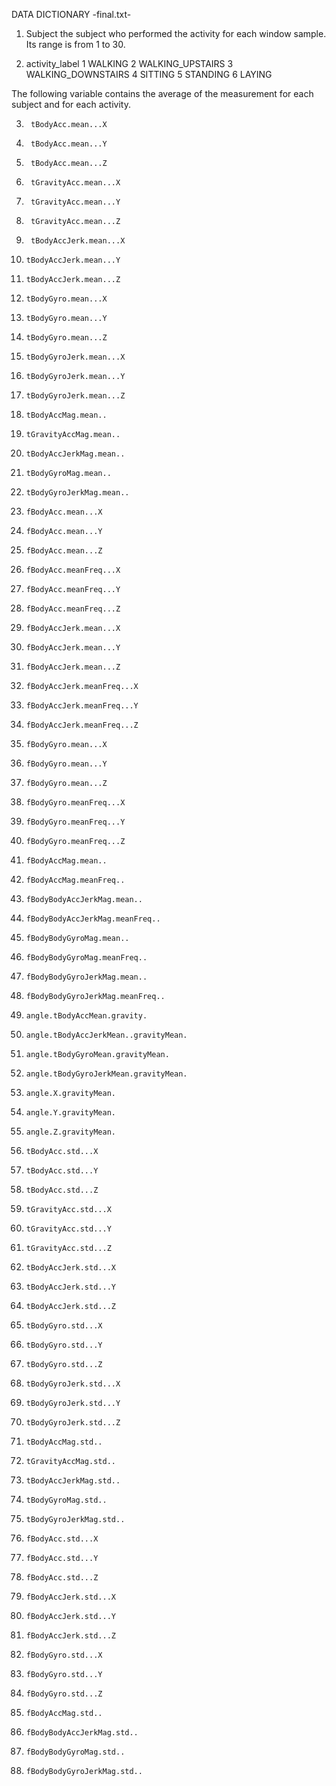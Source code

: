 DATA DICTIONARY -final.txt-


1. Subject
        the subject who performed the activity for each window sample. 
        Its range is from 1 to 30.
        
2. activity_label
        1 WALKING
        2 WALKING_UPSTAIRS
        3 WALKING_DOWNSTAIRS
        4 SITTING
        5 STANDING
        6 LAYING

The following variable contains the average of the measurement for each subject
and for each activity.

3.      tBodyAcc.mean...X
4.      tBodyAcc.mean...Y
5.      tBodyAcc.mean...Z
6.      tGravityAcc.mean...X
7.      tGravityAcc.mean...Y
8.      tGravityAcc.mean...Z
9.      tBodyAccJerk.mean...X
10.     tBodyAccJerk.mean...Y
11.     tBodyAccJerk.mean...Z
12.     tBodyGyro.mean...X
13.     tBodyGyro.mean...Y
14.     tBodyGyro.mean...Z
15.     tBodyGyroJerk.mean...X
16.     tBodyGyroJerk.mean...Y
17.     tBodyGyroJerk.mean...Z
18.     tBodyAccMag.mean..
19.     tGravityAccMag.mean..
20.     tBodyAccJerkMag.mean..
21.     tBodyGyroMag.mean..
22.     tBodyGyroJerkMag.mean..
23.     fBodyAcc.mean...X
24.     fBodyAcc.mean...Y
25.     fBodyAcc.mean...Z
26.     fBodyAcc.meanFreq...X
27.     fBodyAcc.meanFreq...Y
28.     fBodyAcc.meanFreq...Z
29.     fBodyAccJerk.mean...X
30.     fBodyAccJerk.mean...Y
31.     fBodyAccJerk.mean...Z
32.     fBodyAccJerk.meanFreq...X
33.     fBodyAccJerk.meanFreq...Y
34.     fBodyAccJerk.meanFreq...Z
35.     fBodyGyro.mean...X
36.     fBodyGyro.mean...Y
37.     fBodyGyro.mean...Z
38.     fBodyGyro.meanFreq...X
39.     fBodyGyro.meanFreq...Y
40.     fBodyGyro.meanFreq...Z
41.     fBodyAccMag.mean..
42.     fBodyAccMag.meanFreq..
43.     fBodyBodyAccJerkMag.mean..
44.     fBodyBodyAccJerkMag.meanFreq..
45.     fBodyBodyGyroMag.mean..
46.     fBodyBodyGyroMag.meanFreq..
47.     fBodyBodyGyroJerkMag.mean..
48.     fBodyBodyGyroJerkMag.meanFreq..
49.     angle.tBodyAccMean.gravity.
50.     angle.tBodyAccJerkMean..gravityMean.
51.     angle.tBodyGyroMean.gravityMean.
52.     angle.tBodyGyroJerkMean.gravityMean.
53.     angle.X.gravityMean.
54.     angle.Y.gravityMean.
55.     angle.Z.gravityMean.
56.     tBodyAcc.std...X
57.     tBodyAcc.std...Y
58.     tBodyAcc.std...Z
59.     tGravityAcc.std...X
60.     tGravityAcc.std...Y
61.     tGravityAcc.std...Z
62.     tBodyAccJerk.std...X
63.     tBodyAccJerk.std...Y
64.     tBodyAccJerk.std...Z
65.     tBodyGyro.std...X
66.     tBodyGyro.std...Y
67.     tBodyGyro.std...Z
68.     tBodyGyroJerk.std...X
69.     tBodyGyroJerk.std...Y
70.     tBodyGyroJerk.std...Z
71.     tBodyAccMag.std..
72.     tGravityAccMag.std..
73.     tBodyAccJerkMag.std..
74.     tBodyGyroMag.std..
75.     tBodyGyroJerkMag.std..
76.     fBodyAcc.std...X
77.     fBodyAcc.std...Y
78.     fBodyAcc.std...Z
79.     fBodyAccJerk.std...X
80.     fBodyAccJerk.std...Y
81.     fBodyAccJerk.std...Z
82.     fBodyGyro.std...X
83.     fBodyGyro.std...Y
84.     fBodyGyro.std...Z
85.     fBodyAccMag.std..
86.     fBodyBodyAccJerkMag.std..
87.     fBodyBodyGyroMag.std..
88.     fBodyBodyGyroJerkMag.std..